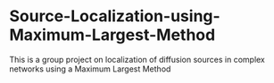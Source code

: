 # Source-Localization-using-Maximum-Largest-Method
This is a group project on localization of diffusion sources in complex networks using a Maximum Largest Method
